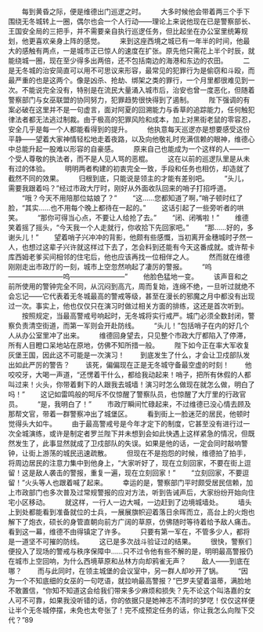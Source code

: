 　　每到黄昏之际，便是维德出门巡逻之时。
　　大多时候他会带着两三个手下围绕无冬城转上一圈，偶尔也会一个人行动——理论上来说他现在已是警察部长、王国安全局的三把手，并不需要亲自执行巡逻任务，但比起坐在办公室里统筹规划，他更喜欢亲身上阵的感觉。
　　来到这座西境之城已有一年半的时间，他最大的感触有两点，一是城市正已惊人的速度在扩张。原先他只需花上半个时辰，就能绕城一圈，现在至少得多出两倍，还不包括南边的海港和东边的农田。
　　二是无冬城的治安简直可以用不可思议来形容，最常见的犯罪行为是偷窃和斗殴，而最严重的也是这两个。像是凶杀、抢劫、绑架之类的罪行，一个月里都很难见到一次。不能说完全没有，特别是在流民大量涌入城市后，治安也曾一度恶化，但随着警察部门与女巫联盟的协同努力，犯罪趋势很快得到了遏制。
　　陛下强调的有案必破在这里并不是一句虚言，面对阿夏的回溯能力与香草的追踪能力，任何触犯律法者都无法逃过制裁。由于极高的犯罪风险和成本，加上对黑街老鼠的零容忍，安全几乎是每一个人都能看得到的提升。
　　他执意每天巡逻亦是想要感受这份平静——望着大家神情轻松地走着夜路，以及向他敬礼时充满信赖的眼神，维德心中总能升起一股难以形容的自豪感。
　　原来自己也能成为一个这样的人——一个受人尊敬的执法者，而不是人见人骂的恶棍。
　　这在以前的巡逻队里是从未有过的体验。
　　明明两者构建的初衷完全一致，手段和任务也相仿，却造就了截然不同的效果。
　　归根到底，只能说是领主的才能有差别吧。
　　“头儿，需要我跟着吗？”经过市政大厅时，刚好从外面收队回来的哨子打招呼道。
　　“哦？今天不用陪那位姑娘了？”
　　“这……您都知道了啊，”哨子顿时红了脸，“其实……也不用每个晚上都待在一起的。”
　　这话引起了一些旁听者的哄笑。
　　“那你可得当心点，不要让人给抢了去。”
　　“闭、闭嘴啦！”
　　维德笑着摇了摇头，“今天我一个人走就行，你收拾下先回家吧。”
　　“那……好的，多谢头儿！”
　　望着哨子兴冲冲的背影，他颇有些感慨，当初离开金穗城时孑然一人，也想过这辈子兴许就这样过下去了，怎会料到还能有今天这番成就。或许帮卡库西姆老爹买间相邻的住宅后，他也应该再找一位相伴之人。
　　然而就在维德刚刚走出市政厅的一刻，城市上空忽然响起了凄厉的警报。
　　“呜————————呜————————”
　　他脸色猛地一变。
　　该声音和之前所使用的警钟完全不同，从沉闷到高亢，周而复始，连绵不绝，一旦听过就绝不会忘记——它代表着无冬城最高的警戒等级，甚至在漫长的邪魔之月中都没有出现过一次。事实上，他也仅仅只在演习时做过相关方面的排练，这还是首次听到。
　　按照规定，当最高警戒号响起时，无冬城将实行戒严。城门必须全数封闭，警察负责清空街道，而第一军则会开赴防线。
　　“头儿！”包括哨子在内的好几个人从办公室里冲了出来。
　　维德回身望去，只见整个市政大厅都陷入了停滞，所有人目瞪口呆地站在原地，仿佛不知所措一般。
　　陛下如今正在率大军收复灰堡王国，因此这不可能是一次演习！
　　到底发生了什么，才会让卫戍部队发出如此严厉的警告？
　　该死，偏偏现在正是无冬城守备最空虚的时刻！
　　他咬咬牙，大喝一声道，“还愣着干什么，都给我动起来！哨子，把所有休假的人都叫过来！火头，你带着剩下的人跟我去城墙！演习时怎么做现在就怎么做，明白了吗！”
　　这记如雷鸣般的呵斥不仅惊醒了警察队员，也惊醒了大厅里的行政官员。
　　“是，我明白了！”
　　市政厅瞬间忙碌起来，不过维德已没心情去顾及那帮文官，带着一群警察冲出了城堡区。
　　看到街上一脸迷茫的居民，他顿时觉得头大如牛。
　　由于最高警戒号是今年才定下的制度，它甚至没有进行过一次全城演练，或许是制定者罗兰陛下并未想到会如此快遇上这样紧急的情况，但既然发生了，此事显然就成了卫戍部队的失误。如果是他的话，一定会同时敲响警钟，让街上游荡的城民迅速疏散。
　　但现在不是抱怨的时候，维德拍了拍手，将周边居民的注意力集中到他身上，“大家听好了，现在立刻回家，不要在街上逗留！这是敌人袭击的警报，重复一遍，现在立刻回家！”
　　“立刻回家，不要逗留！”火头等人也跟着喊了起来。
　　幸运的是，警察部门平时颇受居民信赖，加上市政部门也多次普及过常规警报的应对方法，听到告诫声后，大家纷纷开始向住宅小区移动。
　　就这样，一行人一边大喊，一边赶到了边境城墙处。
　　墙头上到处都能看到准备就位的士兵，一展展旗帜迎着落日余晖而立，高台上的火炮也解下了炮衣，硕长的身管直朝向前方广阔的草原，仿佛随时等待着给予敌人痛击。看到这一幕，维德不由得镇定了许多。
　　只要有第一军在，不管多少人，都将是一道坚不可摧的防线。
　　这已是多次战斗验证过的结果。
　　很快，警察们便投入了现场的警戒与秩序保障中……只不过令他有些不解的是，明明最高警报仍在城市上空回响，为什么西境草原和丛林方向却鸦雀无声？
　　敌人——到底在哪？
　　而与此同时，在领主城堡的会议室中，另一群人却吵开了锅。
　　“因为一个不知底细的女巫的一句呓语，就拉响最高警报？”巴罗夫望着温蒂，满脸地不敢置信，“你知不知道这会给我们带来多少麻烦和损失？先不论这个叫洛嘉的女人可不可靠，如果我没听错的话，你的依据只是她神志不清时的梦呓！仅仅这样便让半个无冬城停摆，未免也太夸张了！完不成预定任务的话，你让我怎么向陛下交代？”89